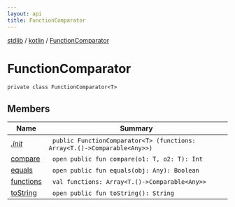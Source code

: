 ```yaml
---
layout: api
title: FunctionComparator
---
```

[stdlib](../../index.html) / [kotlin](../index.html) / [FunctionComparator](index.html)

# FunctionComparator

```
private class FunctionComparator<T> 
```
## Members
| Name | Summary |
|------|---------|
|[*.init*](_init_.html)|&nbsp;&nbsp;`public FunctionComparator<T> (functions: Array<T.()->Comparable<Any>>)`<br>|
|[compare](compare.html)|&nbsp;&nbsp;`open public fun compare(o1: T, o2: T): Int`<br>|
|[equals](equals.html)|&nbsp;&nbsp;`open public fun equals(obj: Any): Boolean`<br>|
|[functions](functions.html)|&nbsp;&nbsp;`val functions: Array<T.()->Comparable<Any>>`<br>|
|[toString](toString.html)|&nbsp;&nbsp;`open public fun toString(): String`<br>|
